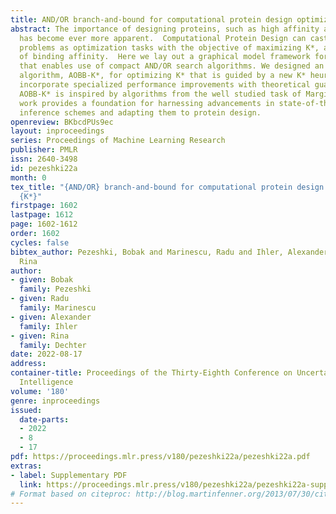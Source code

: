 ```yaml
---
title: AND/OR branch-and-bound for computational protein design optimizing K*
abstract: The importance of designing proteins, such as high affinity antibodies,
  has become ever more apparent.  Computational Protein Design can cast such design
  problems as optimization tasks with the objective of maximizing K*, an approximation
  of binding affinity.  Here we lay out a graphical model framework for K* optimization
  that enables use of compact AND/OR search algorithms. We designed an AND/OR branch-and-bound
  algorithm, AOBB-K*, for optimizing K* that is guided by a new K* heuristic and can
  incorporate specialized performance improvements with theoretical guarantees. As
  AOBB-K* is inspired by algorithms from the well studied task of Marginal MAP, this
  work provides a foundation for harnessing advancements in state-of-the-art mixed
  inference schemes and adapting them to protein design.
openreview: BKbcdPUs9ec
layout: inproceedings
series: Proceedings of Machine Learning Research
publisher: PMLR
issn: 2640-3498
id: pezeshki22a
month: 0
tex_title: "{AND/OR} branch-and-bound for computational protein design optimizing
  {K*}"
firstpage: 1602
lastpage: 1612
page: 1602-1612
order: 1602
cycles: false
bibtex_author: Pezeshki, Bobak and Marinescu, Radu and Ihler, Alexander and Dechter,
  Rina
author:
- given: Bobak
  family: Pezeshki
- given: Radu
  family: Marinescu
- given: Alexander
  family: Ihler
- given: Rina
  family: Dechter
date: 2022-08-17
address:
container-title: Proceedings of the Thirty-Eighth Conference on Uncertainty in Artificial
  Intelligence
volume: '180'
genre: inproceedings
issued:
  date-parts:
  - 2022
  - 8
  - 17
pdf: https://proceedings.mlr.press/v180/pezeshki22a/pezeshki22a.pdf
extras:
- label: Supplementary PDF
  link: https://proceedings.mlr.press/v180/pezeshki22a/pezeshki22a-supp.pdf
# Format based on citeproc: http://blog.martinfenner.org/2013/07/30/citeproc-yaml-for-bibliographies/
---
```


